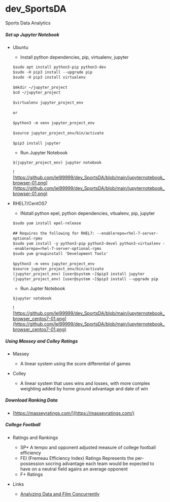 # dev_SportsDA
Sports Data Analytics 

##### Set up Jupyter Notebook
- Ubuntu
  - Install python dependencies, pip, virtualenv, jupyter
  ```
  $sudo apt install python3-pip python3-dev
  $sudo -H pip3 install --upgrade pip
  $sudo -H pip3 install virtualenv

  $mkdir ~/jupyter_project
  $cd ~/jupyter_project

  $virtualenv jupyter_project_env

  or

  $python3 -m venv jupyter_project_env

  $source jupyter_project_env/bin/activate

  $pip3 install jupyter
  ```

  - Run Jupyter Notebook
  ```
  $(jupyter_project_env) jupyter notebook
  ```
  ![https://github.com/lel99999/dev_SportsDA/blob/main/jupyternotebook_browser-01.png](https://github.com/lel99999/dev_SportsDA/blob/main/jupyternotebook_browser-01.png) <br/>

- RHEL7/CentOS7
  - INstall python epel, python dependencies, vitualenv, pip, jupyter
  ```
  $sudo yum install epel-release

  ## Requires the following for RHEL7: --enablerepo=rhel-7-server-optional-rpms
  $sudo yum install -y python3-pip python3-devel python3-virtualenv --enablerepo=rhel-7-server-optional-rpms
  $sudo yum groupinstall 'Development Tools'

  $python3 -m venv jupyter_project_env
  $source jupyter_project_env/bin/activate
  (jupyter_project_env) [user@system ~]$pip3 install jupyter
  (jupyter_project_env) [user@system ~]$pip3 install --upgrade pip
  ```
  - Run Jupter Notebook
  ```
  $jupyter notebook
  ```
  ![https://github.com/lel99999/dev_SportsDA/blob/main/jupyternotebook_browser_centos7-01.png](https://github.com/lel99999/dev_SportsDA/blob/main/jupyternotebook_browser_centos7-01.png) <br/>
  
##### Using Massey and Colley Ratings
- Massey 
  - A linear system using the score differential of games

- Colley
  - A linear system that uses wins and losses, with more complex weighting added by home ground advantage and date of win

##### Download Ranking Data
- [https://masseyratings.com/](https://masseyratings.com/) <br/>

##### College Football
- Ratings and Rankings 
  - SP+ A tempo and opponent adjusted measure of college football efficiency
  - FEI (Fremeau Efficiency Index) Ratings 
    Represents the per-possession socring advantage each team would be expected to have on a neutral field agains an average opponent 
  - F+ Ratings

- Links
  - [Analyzing Data and Film Concurrently](https://www.sloansportsconference.com/event/college-football-analytics-analyzing-tracking-data-and-film-concurrently-to-get-an-upper-hand) <br/>
